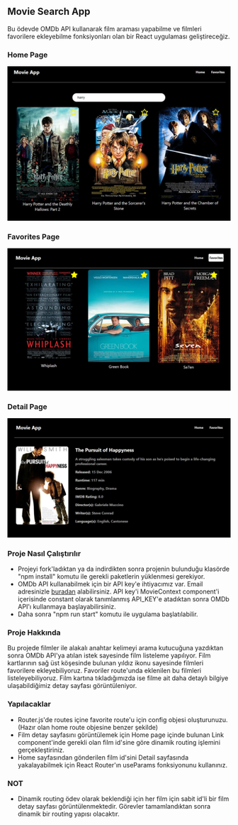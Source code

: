## Movie Search App

Bu ödevde OMDb API kullanarak film araması yapabilme ve filmleri favorilere ekleyebilme fonksiyonları olan bir React uygulaması geliştireceğiz.

### Home Page

<p align="center">
  <img src="movie-search-app.jpeg" alt="Movie Search"/>
</p>

### Favorites Page

<p align="center">
  <img src="favorites.jpeg" alt="Favorites"/>
</p>

### Detail Page

<p align="center">
  <img src="detail.jpeg" alt="Detail"/>
</p>


### Proje Nasıl Çalıştırılır

- Projeyi fork'ladıktan ya da indirdikten sonra projenin bulunduğu klasörde "npm install" komutu ile gerekli paketlerin yüklenmesi gerekiyor.
- OMDb API kullanabilmek için bir API key'e ihtiyacımız var. Email adresinizle [buradan](http://www.omdbapi.com/apikey.aspx) alabilirsiniz. API key'i MovieContext component'i içerisinde constant olarak tanımlanmış API_KEY'e atadıktan sonra OMDb API'ı kullanmaya başlayabilirsiniz.
- Daha sonra "npm run start" komutu ile uygulama başlatılabilir.

### Proje Hakkında

Bu projede filmler ile alakalı anahtar kelimeyi arama kutucuğuna yazdıktan sonra OMDb API'ya atılan istek sayesinde film listeleme yapılıyor. Film kartlarının sağ üst köşesinde bulunan yıldız ikonu sayesinde filmleri favorilere ekleyebiliyoruz. Favoriler route'unda eklenilen bu filmleri listeleyebiliyoruz. Film kartına tıkladığımızda ise filme ait daha detaylı bilgiye ulaşabildiğimiz detay sayfası görüntüleniyor.

### Yapılacaklar

- Router.js'de routes içine favorite route'u için config objesi oluşturunuzu. (Hazır olan home route objesine benzer şekilde)
- Film detay sayfasını görüntülemek için Home page içinde bulunan Link component'inde gerekli olan film id'sine göre dinamik routing işlemini gerçekleştiriniz.
- Home sayfasından gönderilen film id'sini Detail sayfasında yakalayabilmek için React Router'ın useParams fonksiyonunu kullanınız.

### NOT
- Dinamik routing ödev olarak beklendiği için her film için sabit id'li bir film detay sayfası görüntülenmektedir. Görevler tamamlandıktan sonra dinamik bir routing yapısı olacaktır. 
